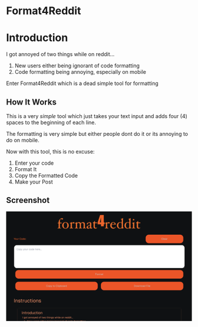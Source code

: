 Format4Reddit
=============

# Introduction

I got annoyed of two things while on reddit...
1. New users either being ignorant of code formatting
2. Code formatting being annoying, especially on mobile

Enter Format4Reddit which is a dead simple tool for formatting 

## How It Works
This is a very _simple_ tool which just takes your text input and adds four (4) spaces to the beginning of each line.

The formatting is very simple but either people dont do it or its annoying to do on mobile.

Now with this tool, this is no excuse:

1.  Enter your code
2.  Format It
3.  Copy the Formatted Code
4.  Make your Post

## Screenshot
![](./documentation/format4reddit.png)
